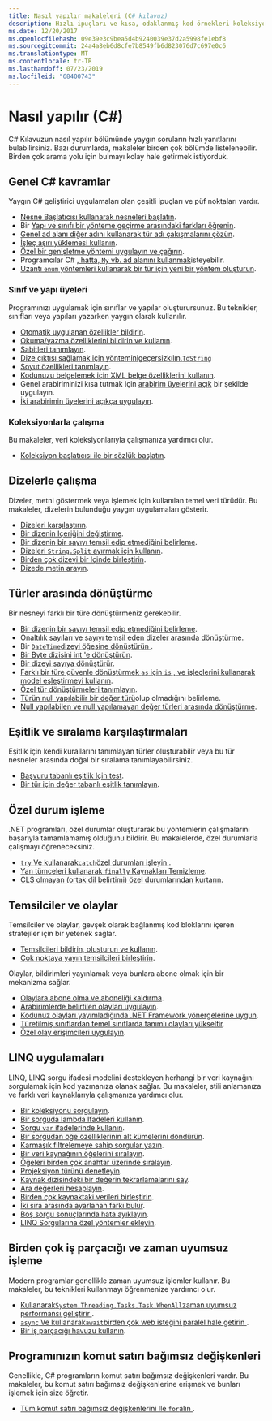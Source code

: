 ```yaml
---
title: Nasıl yapılır makaleleri (C# kılavuz)
description: Hızlı ipuçları ve kısa, odaklanmış kod örnekleri koleksiyonu
ms.date: 12/20/2017
ms.openlocfilehash: 09e39e3c9bea5d4b9240039e37d2a5998fe1ebf8
ms.sourcegitcommit: 24a4a8eb6d8cfe7b8549fb6d823076d7c697e0c6
ms.translationtype: MT
ms.contentlocale: tr-TR
ms.lasthandoff: 07/23/2019
ms.locfileid: "68400743"
---
```

# <a name="how-to-c"></a>Nasıl yapılır (C#)

C# Kılavuzun nasıl yapılır bölümünde yaygın soruların hızlı yanıtlarını bulabilirsiniz. Bazı durumlarda, makaleler birden çok bölümde listelenebilir. Birden çok arama yolu için bulmayı kolay hale getirmek istiyorduk.

## <a name="general-c-concepts"></a>Genel C# kavramlar

Yaygın C# geliştirici uygulamaları olan çeşitli ipuçları ve püf noktaları vardır.

- [Nesne Başlatıcısı kullanarak nesneleri başlatın](../programming-guide/classes-and-structs/how-to-initialize-objects-by-using-an-object-initializer.md).
- Bir [Yapı ve sınıfı bir yönteme geçirme arasındaki farkları öğrenin](../programming-guide/classes-and-structs/how-to-know-the-difference-passing-a-struct-and-passing-a-class-to-a-method.md).
- [Genel ad alanı diğer adını kullanarak tür adı çakışmalarını çözün](../programming-guide/namespaces/how-to-use-the-global-namespace-alias.md).
- [İşleç aşırı yüklemesi kullanın](../language-reference/operators/operator-overloading.md).
- [Özel bir genişletme yöntemi uygulayın ve çağırın](../programming-guide/classes-and-structs/how-to-implement-and-call-a-custom-extension-method.md).
- Programcılar C# [, hatta, `My` vb. ad alanını kullanmak](../programming-guide/namespaces/how-to-use-the-my-namespace.md)isteyebilir.
- [Uzantı `enum` yöntemleri kullanarak bir tür için yeni bir yöntem oluşturun](../programming-guide/classes-and-structs/how-to-create-a-new-method-for-an-enumeration.md).

### <a name="class-and-struct-members"></a>Sınıf ve yapı üyeleri

Programınızı uygulamak için sınıflar ve yapılar oluşturursunuz. Bu teknikler, sınıfları veya yapıları yazarken yaygın olarak kullanılır.

- [Otomatik uygulanan özellikler bildirin](../programming-guide/classes-and-structs/how-to-implement-a-lightweight-class-with-auto-implemented-properties.md).
- [Okuma/yazma özelliklerini bildirin ve kullanın](../programming-guide/classes-and-structs/how-to-declare-and-use-read-write-properties.md).
- [Sabitleri tanımlayın](../programming-guide/classes-and-structs/how-to-define-constants.md).
- [Dize çıktısı sağlamak için yönteminigeçersizkılın.`ToString` ](../programming-guide/classes-and-structs/how-to-override-the-tostring-method.md)
- [Soyut özellikleri tanımlayın](../programming-guide/classes-and-structs/how-to-define-abstract-properties.md).
- [Kodunuzu belgelemek için XML belge özelliklerini kullanın](../programming-guide/xmldoc/how-to-use-the-xml-documentation-features.md).
- Genel arabiriminizi kısa tutmak için [arabirim üyelerini açık](../programming-guide/interfaces/how-to-explicitly-implement-interface-members.md) bir şekilde uygulayın.
- [İki arabirimin üyelerini açıkça uygulayın](../programming-guide/interfaces/how-to-explicitly-implement-members-of-two-interfaces.md).

### <a name="working-with-collections"></a>Koleksiyonlarla çalışma

Bu makaleler, veri koleksiyonlarıyla çalışmanıza yardımcı olur.

- [Koleksiyon başlatıcısı ile bir sözlük başlatın](../programming-guide/classes-and-structs/how-to-initialize-a-dictionary-with-a-collection-initializer.md).

## <a name="working-with-strings"></a>Dizelerle çalışma

Dizeler, metni göstermek veya işlemek için kullanılan temel veri türüdür. Bu makaleler, dizelerin bulunduğu yaygın uygulamaları gösterir.

- [Dizeleri karşılaştırın](compare-strings.md).
- [Bir dizenin Içeriğini değiştirme](modify-string-contents.md).
- [Bir dizenin bir sayıyı temsil edip etmediğini belirleme](../programming-guide/strings/how-to-determine-whether-a-string-represents-a-numeric-value.md).
- [Dizeleri `String.Split` ayırmak için kullanın](parse-strings-using-split.md).
- [Birden çok dizeyi bir Içinde birleştirin](concatenate-multiple-strings.md).
- [Dizede metin arayın](search-strings.md).

## <a name="convert-between-types"></a>Türler arasında dönüştürme

Bir nesneyi farklı bir türe dönüştürmeniz gerekebilir.

- [Bir dizenin bir sayıyı temsil edip etmediğini belirleme](../programming-guide/strings/how-to-determine-whether-a-string-represents-a-numeric-value.md).
- [Onaltılık sayıları ve sayıyı temsil eden dizeler arasında dönüştürme](../programming-guide/types/how-to-convert-between-hexadecimal-strings-and-numeric-types.md).
- Bir [ `DateTime`dizeyi öğesine dönüştürün ](../../standard/base-types/parsing-datetime.md).
- [Bir Byte dizisini int 'e dönüştürün](../programming-guide/types/how-to-convert-a-byte-array-to-an-int.md).
- [Bir dizeyi sayıya dönüştürür](../programming-guide/types/how-to-convert-a-string-to-a-number.md).
- [Farklı bir türe güvenle dönüştürmek `as` için `is` , ve işleçlerini kullanarak model eşleştirmeyi kullanın](../how-to/safely-cast-using-pattern-matching-is-and-as-operators.md).
- [Özel tür dönüştürmeleri tanımlayın](../language-reference/operators/user-defined-conversion-operators.md).
- [Türün null yapılabilir bir değer türü](../programming-guide/nullable-types/how-to-identify-a-nullable-type.md)olup olmadığını belirleme.
- [Null yapılabilen ve null yapılamayan değer türleri arasında dönüştürme](../programming-guide/nullable-types/using-nullable-types.md#conversion-from-a-nullable-type-to-an-underlying-type).

## <a name="equality-and-ordering-comparisons"></a>Eşitlik ve sıralama karşılaştırmaları

Eşitlik için kendi kurallarını tanımlayan türler oluşturabilir veya bu tür nesneler arasında doğal bir sıralama tanımlayabilirsiniz.

- [Başvuru tabanlı eşitlik Için test](../programming-guide/statements-expressions-operators/how-to-test-for-reference-equality-identity.md).
- [Bir tür için değer tabanlı eşitlik tanımlayın](../programming-guide/statements-expressions-operators/how-to-define-value-equality-for-a-type.md).

## <a name="exception-handling"></a>Özel durum işleme

.NET programları, özel durumlar oluşturarak bu yöntemlerin çalışmalarını başarıyla tamamlamamış olduğunu bildirir. Bu makalelerde, özel durumlarla çalışmayı öğreneceksiniz.

- [ `try` Ve kullanarak`catch`özel durumları işleyin ](../programming-guide/exceptions/how-to-handle-an-exception-using-try-catch.md).
- [Yan tümceleri kullanarak `finally` Kaynakları Temizleme](../programming-guide/exceptions/how-to-execute-cleanup-code-using-finally.md).
- [CLS olmayan (ortak dil belirtimi) özel durumlarından kurtarın](../programming-guide/exceptions/how-to-catch-a-non-cls-exception.md).

## <a name="delegates-and-events"></a>Temsilciler ve olaylar

Temsilciler ve olaylar, gevşek olarak bağlanmış kod bloklarını içeren stratejiler için bir yetenek sağlar.

- [Temsilcileri bildirin, oluşturun ve kullanın](../programming-guide/delegates/how-to-declare-instantiate-and-use-a-delegate.md).
- [Çok noktaya yayın temsilcileri birleştirin](../programming-guide/delegates/how-to-combine-delegates-multicast-delegates.md).

Olaylar, bildirimleri yayınlamak veya bunlara abone olmak için bir mekanizma sağlar.

- [Olaylara abone olma ve aboneliği kaldırma](../programming-guide/events/how-to-subscribe-to-and-unsubscribe-from-events.md).
- [Arabirimlerde belirtilen olayları uygulayın](../programming-guide/events/how-to-implement-interface-events.md).
- [Kodunuz olayları yayımladığında .NET Framework yönergelerine uygun](../programming-guide/events/how-to-publish-events-that-conform-to-net-framework-guidelines.md).
- [Türetilmiş sınıflardan temel sınıflarda tanımlı olayları yükseltir](../programming-guide/events/how-to-raise-base-class-events-in-derived-classes.md).
- [Özel olay erişimcileri uygulayın](../programming-guide/events/how-to-implement-custom-event-accessors.md).

## <a name="linq-practices"></a>LINQ uygulamaları

LINQ, LINQ sorgu ifadesi modelini destekleyen herhangi bir veri kaynağını sorgulamak için kod yazmanıza olanak sağlar. Bu makaleler, stili anlamanıza ve farklı veri kaynaklarıyla çalışmanıza yardımcı olur.

- [Bir koleksiyonu sorgulayın](../programming-guide/concepts/linq/how-to-query-an-arraylist-with-linq.md).
- [Bir sorguda lambda Ifadeleri kullanın](../programming-guide/statements-expressions-operators/how-to-use-lambda-expressions-in-a-query.md).
- [Sorgu `var` ifadelerinde kullanın](../programming-guide/classes-and-structs/how-to-use-implicitly-typed-local-variables-and-arrays-in-a-query-expression.md).
- [Bir sorgudan öğe özelliklerinin alt kümelerini döndürün](../programming-guide/classes-and-structs/how-to-return-subsets-of-element-properties-in-a-query.md).
- [Karmaşık filtrelemeye sahip sorgular yazın](../programming-guide/concepts/linq/how-to-write-queries-with-complex-filtering.md).
- [Bir veri kaynağının öğelerini sıralayın](../programming-guide/concepts/linq/how-to-sort-elements.md).
- [Öğeleri birden çok anahtar üzerinde sıralayın](../programming-guide/concepts/linq/how-to-sort-elements-on-multiple-keys.md).
- [Projeksiyon türünü denetleyin](../programming-guide/concepts/linq/how-to-control-the-type-of-a-projection.md).
- [Kaynak dizisindeki bir değerin tekrarlamalarını say](../programming-guide/concepts/linq/how-to-count-occurrences-of-a-word-in-a-string-linq.md).
- [Ara değerleri hesaplayın](../programming-guide/concepts/linq/how-to-calculate-intermediate-values.md).
- [Birden çok kaynaktaki verileri birleştirin](../programming-guide/concepts/linq/how-to-populate-object-collections-from-multiple-sources-linq.md).
- [İki sıra arasında ayarlanan farkı bulur](../programming-guide/concepts/linq/how-to-find-the-set-difference-between-two-lists-linq.md).
- [Boş sorgu sonuçlarında hata ayıklayın](../programming-guide/concepts/linq/how-to-debug-empty-query-results-sets.md).
- [LINQ Sorgularına özel yöntemler ekleyin](../programming-guide/concepts/linq/how-to-add-custom-methods-for-linq-queries.md).

## <a name="multiple-threads-and-async-processing"></a>Birden çok iş parçacığı ve zaman uyumsuz işleme

Modern programlar genellikle zaman uyumsuz işlemler kullanır. Bu makaleler, bu teknikleri kullanmayı öğrenmenize yardımcı olur.

- [ Kullanarak`System.Threading.Tasks.Task.WhenAll`zaman uyumsuz performansı geliştirir ](../programming-guide/concepts/async/how-to-extend-the-async-walkthrough-by-using-task-whenall.md).
- [ `async` Ve kullanarak`await`birden çok web isteğini paralel hale getirin ](../programming-guide/concepts/async/how-to-make-multiple-web-requests-in-parallel-by-using-async-and-await.md).
- [Bir iş parçacığı havuzu kullanın](../../standard/threading/the-managed-thread-pool.md#using-the-thread-pool).

## <a name="command-line-args-to-your-program"></a>Programınızın komut satırı bağımsız değişkenleri

Genellikle, C# programların komut satırı bağımsız değişkenleri vardır. Bu makaleler, bu komut satırı bağımsız değişkenlerine erişmek ve bunları işlemek için size öğretir.

- [Tüm komut satırı bağımsız değişkenlerini Ile `for`alın ](../programming-guide/main-and-command-args/how-to-display-command-line-arguments.md).
